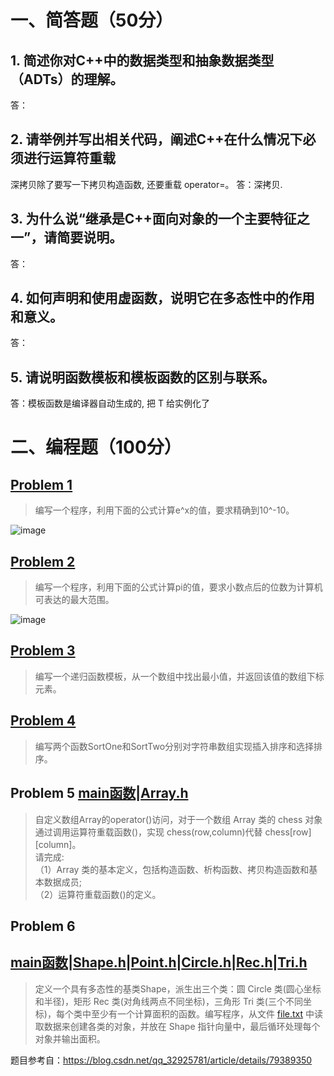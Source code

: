 # 一、简答题（50分）
## 1. 简述你对C++中的数据类型和抽象数据类型（ADTs）的理解。
答：
## 2. 请举例并写出相关代码，阐述C++在什么情况下必须进行运算符重载

深拷贝除了要写一下拷贝构造函数, 还要重载 operator=。
答：深拷贝.
## 3. 为什么说“继承是C++面向对象的一个主要特征之一”，请简要说明。
答：
## 4. 如何声明和使用虚函数，说明它在多态性中的作用和意义。
答：
## 5. 请说明函数模板和模板函数的区别与联系。
答：模板函数是编译器自动生成的, 把 T 给实例化了

# 二、编程题（100分）
## [Problem 1](1/1.cpp)
> 编写一个程序，利用下面的公式计算e^x的值，要求精确到10^-10。

 ![image](images/1.gif)
## [Problem 2](2/2.cpp)
> 编写一个程序，利用下面的公式计算pi的值，要求小数点后的位数为计算机可表达的最大范围。

![image](images/2.gif)
## [Problem 3](3/3.cpp) 
> 编写一个递归函数模板，从一个数组中找出最小值，并返回该值的数组下标元素。
> 
## [Problem 4](4/4.cpp)
> 编写两个函数SortOne和SortTwo分别对字符串数组实现插入排序和选择排序。
>
> 
## Problem 5 [main函数](5/5.cpp)|[Array.h](5/Array.h)
<!-- 仿函数 -->
> 自定义数组Array的operator()访问，对于一个数组 Array 类的 chess 对象通过调用运算符重载函数()，实现 chess(row,column)代替 chess[row][column]。</br>
> 请完成:</br>
> （1）Array 类的基本定义，包括构造函数、析构函数、拷贝构造函数和基本数据成员;</br>
> （2）运算符重载函数()的定义。
## Problem 6
## [main函数](6/6.cpp)|[Shape.h](6/Shape.h)|[Point.h](6/Point.h)|[Circle.h](6/Circle.h)|[Rec.h](6/Rec.h)|[Tri.h](6/Tri.h)
> 定义一个具有多态性的基类Shape，派生出三个类：圆 Circle 类(圆心坐标和半径)，矩形 Rec 类(对角线两点不同坐标)，三角形 Tri 类(三个不同坐标)，每个类中至少有一个计算面积的函数。编写程序，从文件 [file.txt](6/file.txt) 中读取数据来创建各类的对象，并放在 Shape 指针向量中，最后循环处理每个对象并输出面积。

<!-- 海伦公式 -->
<!-- fabs(x1 - x2) * fabs(y1 - y2) -->
题目参考自：https://blog.csdn.net/qq_32925781/article/details/79389350